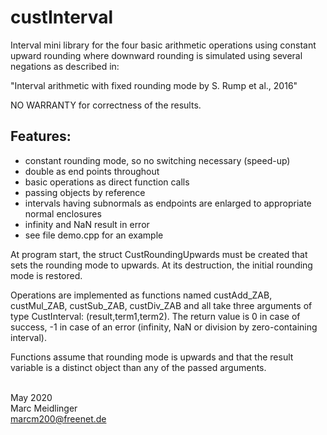 # custInterval
Interval mini library for the four basic arithmetic operations using constant upward rounding where downward rounding is simulated using several negations as described in:

"Interval arithmetic with fixed rounding mode
by S. Rump et al., 2016"

NO WARRANTY for correctness of the results.

## Features:
- constant rounding mode, so no switching necessary (speed-up)
- double as end points throughout
- basic operations as direct function calls
- passing objects by reference
- intervals having subnormals as endpoints are enlarged to appropriate normal enclosures
- infinity and NaN result in error
- see file demo.cpp for an example

At program start, the struct CustRoundingUpwards must be created that sets the rounding mode to upwards. At its destruction,
the initial rounding mode is restored.

Operations are implemented as functions named custAdd_ZAB, custMul_ZAB, custSub_ZAB, custDiv_ZAB and all take three
arguments of type CustInterval: (result,term1,term2). The return value
is 0 in case of success, -1 in case of an error (infinity, NaN or division by zero-containing interval).

Functions assume that rounding mode is upwards and that the result variable is a distinct object than any of the
passed arguments. 


<br>May 2020
<br>Marc Meidlinger
<br>marcm200@freenet.de




